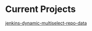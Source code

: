 # Current Projects

[jenkins-dynamic-multiselect-repo-data](https://github.com/Adam-Lechnos/jenkins-dynamic-multiselect-repo-data)
